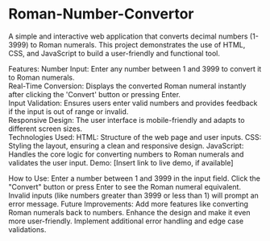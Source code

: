 # Roman-Number-Convertor
A simple and interactive web application that converts decimal numbers (1-3999) to Roman numerals. This project demonstrates the use of HTML, CSS, and JavaScript to build a user-friendly and functional tool.

Features:
Number Input: Enter any number between 1 and 3999 to convert it to Roman numerals.<br>
Real-Time Conversion: Displays the converted Roman numeral instantly after clicking the 'Convert' button or pressing Enter.<br>
Input Validation: Ensures users enter valid numbers and provides feedback if the input is out of range or invalid.<br>
Responsive Design: The user interface is mobile-friendly and adapts to different screen sizes.<br>
Technologies Used:
HTML: Structure of the web page and user inputs.
CSS: Styling the layout, ensuring a clean and responsive design.
JavaScript: Handles the core logic for converting numbers to Roman numerals and validates the user input.
Demo:
[Insert link to live demo, if available]

How to Use:
Enter a number between 1 and 3999 in the input field.
Click the "Convert" button or press Enter to see the Roman numeral equivalent.
Invalid inputs (like numbers greater than 3999 or less than 1) will prompt an error message.
Future Improvements:
Add more features like converting Roman numerals back to numbers.
Enhance the design and make it even more user-friendly.
Implement additional error handling and edge case validations.
